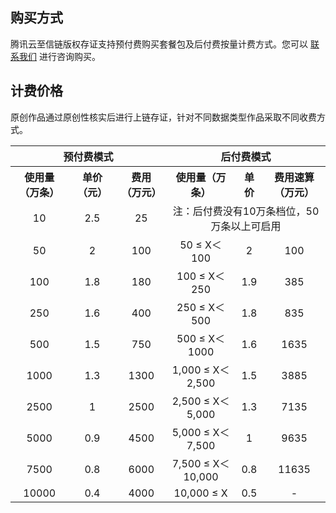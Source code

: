 
## 购买方式
腾讯云至信链版权存证支持预付费购买套餐包及后付费按量计费方式。您可以 [联系我们](https://cloud.tencent.com/act/event/connect-service) 进行咨询购买。

## 计费价格
原创作品通过原创性核实后进行上链存证，针对不同数据类型作品采取不同收费方式。					
<table>
   <tr>
      <th colspan="3"><center>预付费模式</th>
      <th colspan="3"><center>后付费模式</th>
   </tr>
   <tr>
      <th><center>使用量（万条）</th>
      <th><center>单价（元）</th>
      <th><center>费用（万元）</th>
      <th><center>使用量（万条）</th>
      <th><center>单价</th>
      <th><center>费用速算（万元）</th>
   </tr>
   <tr>
      <td><center>10</td>
      <td><center>2.5</td>
      <td><center>25</td>
      <td colspan="3"><center>注：后付费没有10万条档位，50万条以上可启用</td>
   </tr>
   <tr>
      <td><center>50</td>
      <td><center>2</td>
      <td><center>100</td>
      <td><center>50 ≤ X＜100</td>
      <td><center>2</td>
      <td><center>100</td>
   </tr>
   <tr>
      <td><center>100</td>
      <td><center>1.8</td>
      <td><center>180</td>
      <td><center>100 ≤ X＜250</td>
      <td><center>1.9</td>
      <td><center>385</td>
   </tr>
   <tr>
      <td><center>250</td>
      <td><center>1.6</td>
      <td><center>400</td>
      <td><center>250 ≤ X＜500</td>
      <td><center>1.8</td>
      <td><center>835</td>
   </tr>
   <tr>
      <td><center>500</td>
      <td><center>1.5</td>
      <td><center>750</td>
      <td><center>500 ≤ X＜1000</td>
      <td><center>1.6</td>
      <td><center>1635</td>
   </tr>
   <tr>
      <td><center>1000</td>
      <td><center>1.3</td>
      <td><center>1300</td>
      <td><center>1,000 ≤ X＜2,500</td>
      <td><center>1.5</td>
      <td><center>3885</td>
   </tr>
   <tr>
      <td><center>2500</td>
      <td><center>1</td>
      <td><center>2500</td>
      <td><center>2,500 ≤ X＜5,000</td>
      <td><center>1.3</td>
      <td><center>7135</td>
   </tr>
   <tr>
      <td><center>5000</td>
      <td><center>0.9</td>
      <td><center>4500</td>
      <td><center>5,000 ≤ X＜7,500</td>
      <td><center>1</td>
      <td><center>9635</td>
   </tr>
   <tr>
      <td><center>7500</td>
      <td><center>0.8</td>
      <td><center>6000</td>
      <td><center>7,500 ≤ X＜10,000</td>
      <td><center>0.8</td>
      <td><center>11635</td>
   </tr>
   <tr>
      <td><center>10000</td>
      <td><center>0.4</td>
      <td><center>4000</td>
      <td><center>10,000 ≤ X</td>
      <td><center>0.5</td>
      <td><center>-</td>
   </tr>
</table>
